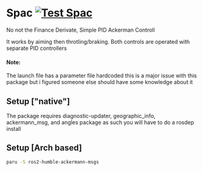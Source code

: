 # Spac [![Test Spac](https://github.com/FSIPLEIRIA/Spac/actions/workflows/test_wf.yaml/badge.svg)](https://github.com/FSIPLEIRIA/Spac/actions/workflows/test_wf.yaml)

No not the Finance Derivate, Simple PID Ackerman Controll

It works by aiming then throtling/braking.  Both controls are operated with separate PID controllers

#### Note:

The launch file has a parameter file hardcoded this is a major issue with this package but i figured someone else should have some knowledge about it

## Setup ["native"]

The package requires diagnostic-updater, geographic_info, ackermann_msg, and angles package as such you will have to do a rosdep install

## Setup [Arch based]

```bash
paru -S ros2-humble-ackermann-msgs
```
